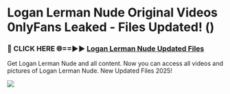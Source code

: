 # Logan Lerman Nude Original Videos 0nlyFans Leaked - Files Updated! ()

<h3>🔴 CLICK HERE 🌐==►► <a href="https://tinyurl.com/2p9ay9w9" rel="nofollow">Logan Lerman Nude Updated Files</a></h3>

Get Logan Lerman Nude and all content. Now you can access all videos and pictures of Logan Lerman Nude. New Updated Files 2025!

[![](https://i.imgur.com/KQgVmj3.gif)](https://tinyurl.com/2p9ay9w9)
